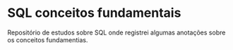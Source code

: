 # SQL conceitos fundamentais

Repositório de estudos sobre SQL onde registrei algumas 
anotações sobre os conceitos fundamentias.
